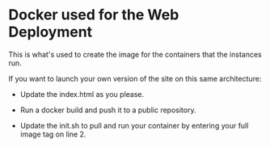 # Docker used for the Web Deployment

This is what's used to create the image for the containers that the instances run.

If you want to launch your own version of the site on this same architecture:

- Update the index.html as you please.

- Run a docker build and push it to a public repository.

- Update the init.sh to pull and run your container by entering your full image tag on line 2.
